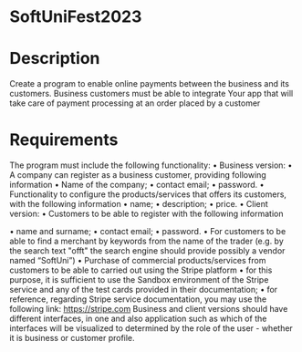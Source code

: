 # SoftUniFest2023 

# Description

Create a program to enable online payments between
the business and its customers. Business customers must be able to integrate
Your app that will take care of payment processing at
an order placed by a customer

# Requirements

The program must include the following functionality:
• Business version:
• A company can register as a business customer, providing
following information
• Name of the company;
• contact email;
• password.
• Functionality to configure the products/services that
offers its customers, with the following information
• name;
• description;
• price.
• Client version:
• Customers to be able to register with the following information

• name and surname;
• contact email;
• password.
• For customers to be able to find a merchant by keywords from
the name of the trader (e.g. by the search text "offt" the search engine should provide
possibly a vendor named “SoftUni”)
• Purchase of commercial products/services from customers to be able to
carried out using the Stripe platform
• for this purpose, it is sufficient to use the Sandbox environment of the Stripe service and
any of the test cards provided in their documentation;
• for reference, regarding Stripe service documentation, you may
use the following link: https://stripe.com
Business and client versions should have different interfaces, in one and
also application such as which of the interfaces will be visualized to
determined by the role of the user - whether it is business or customer
profile.

 
 

